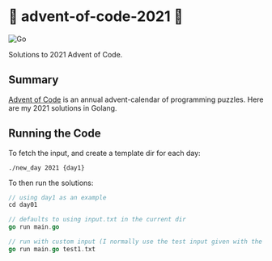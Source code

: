 # 🎄 advent-of-code-2021 🎄

![Go](https://github.com/jcockbain/github.com/jcockbain/advent-of-code-2021/workflows/Go/badge.svg)

Solutions to 2021 Advent of Code. 

## Summary 

[Advent of Code](https://adventofcode.com/) is an annual advent-calendar of programming puzzles. Here are my 2021 solutions in Golang. 

## Running the Code

To fetch the input, and create a template dir for each day: 

```shell
./new_day 2021 {day1}
```

To then run the solutions: 

```go
// using day1 as an example
cd day01 

// defaults to using input.txt in the current dir
go run main.go

// run with custom input (I normally use the test input given with the problem)
go run main.go test1.txt

```